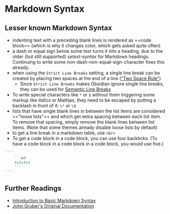 # Markdown Syntax

## Lesser known Markdown Syntax
- indenting text with a preceding blank lines is rendered as ==code block== (which is why it changes color, which gets asked quite often)
- a dash or equal sign below some text turns it into a heading, due to the older (but still supported) *setext-syntax* for Markdown headings. Continuing to write some non-dash-non-equal-sign-character fixes this already.
- when using the `Strict Line Breaks` setting, a single line break can be created by placing two spaces at the end of a line (["Two Space Rule"](https://daringfireball.net/projects/markdown/syntax#p)) 
	- Since `Strict Line Breaks` makes Obsidian ignore single line breaks, they can be used for  [Semantic Line Breaks](https://sembr.org/)
- To write special characters like `*` or `$` without them triggering some markup like *italics* or Mathjax, they need to be escaped by putting a backlash in front of it: `\*` or `\$`
- lists that have single blank lines in between the list items are considered =="loose lists"== and which get extra spacing between each list item. To remove that spacing, simply remove the blank lines between list items. (Note that some themes already disable loose lists by default)
- to get a line break in a markdown table, use `<br>`
- To get a code block in a code block, you can use four backticks. (To have a code block in a code block in a code block, you would use five.)
	
`````md
````
	```md
	fsfsfsf
	```
````
`````

## Further Readings
- [Introduction to Basic Markdown Syntax](https://www.markdownguide.org/basic-syntax/)
- [John Gruber's Original Documentation](https://daringfireball.net/projects/markdown/)
